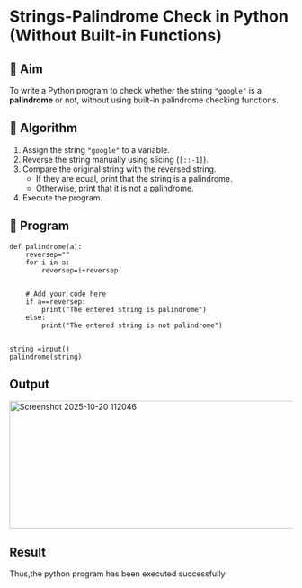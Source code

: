 # Strings-Palindrome Check in Python (Without Built-in Functions)

## 🎯 Aim
To write a Python program to check whether the string `"google"` is a **palindrome** or not, without using built-in palindrome checking functions.

## 🧠 Algorithm
1. Assign the string `"google"` to a variable.
2. Reverse the string manually using slicing (`[::-1]`).
3. Compare the original string with the reversed string.
   - If they are equal, print that the string is a palindrome.
   - Otherwise, print that it is not a palindrome.
4. Execute the program.

## 🧾 Program
```
def palindrome(a):
    reversep=""
    for i in a:
        reversep=i+reversep
 
    
    # Add your code here
    if a==reversep:
        print("The entered string is palindrome")
    else:
        print("The entered string is not palindrome")
        
        
string =input()
palindrome(string)
```


## Output


<img width="1008" height="227" alt="Screenshot 2025-10-20 112046" src="https://github.com/user-attachments/assets/d18e731f-e725-4ee6-af22-6894f2e29771" />


## Result
Thus,the python program has been executed successfully
